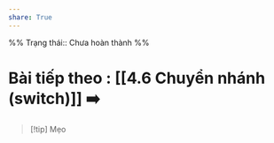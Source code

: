 ```yaml
---
share: True
---
```

%%
Trạng thái:: Chưa hoàn thành
%%
# Bài tiếp theo : [[4.6 Chuyển nhánh (switch)]] ➡️

> [!tip] Mẹo
